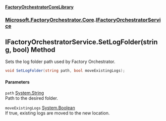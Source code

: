 #### [FactoryOrchestratorCoreLibrary](./FactoryOrchestratorCoreLibrary.md 'FactoryOrchestratorCoreLibrary')
### [Microsoft.FactoryOrchestrator.Core](./Microsoft-FactoryOrchestrator-Core.md 'Microsoft.FactoryOrchestrator.Core').[IFactoryOrchestratorService](./Microsoft-FactoryOrchestrator-Core-IFactoryOrchestratorService.md 'Microsoft.FactoryOrchestrator.Core.IFactoryOrchestratorService')
## IFactoryOrchestratorService.SetLogFolder(string, bool) Method
Sets the log folder path used by Factory Orchestrator.  
```csharp
void SetLogFolder(string path, bool moveExistingLogs);
```
#### Parameters
<a name='Microsoft-FactoryOrchestrator-Core-IFactoryOrchestratorService-SetLogFolder(string_bool)-path'></a>
`path` [System.String](https://docs.microsoft.com/en-us/dotnet/api/System.String 'System.String')  
Path to the desired folder.  
  
<a name='Microsoft-FactoryOrchestrator-Core-IFactoryOrchestratorService-SetLogFolder(string_bool)-moveExistingLogs'></a>
`moveExistingLogs` [System.Boolean](https://docs.microsoft.com/en-us/dotnet/api/System.Boolean 'System.Boolean')  
If true, existing logs are moved to the new location.  
  

